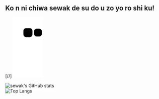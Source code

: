 ## Ko n ni chiwa  sewak de su do u zo yo ro shi ku!

[//] ![Ohhh Here Might be snake.](https://github.com/sewakgautam/sewakgautam/blob/output/github-contribution-grid-snake.svg)

![sewak's GitHub stats](https://github-readme-stats.vercel.app/api?username=sewakgautam&show_icons=true&theme=tokyonight) \
![Top Langs](https://github-readme-stats.vercel.app/api/top-langs/?username=sewakgautam&layout=compact)
